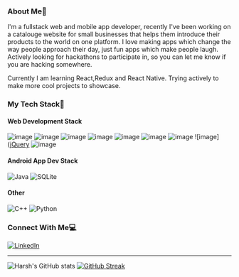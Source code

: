 
### About Me👋
I'm a fullstack web and mobile app developer, recently I've been working on a catalouge website for small businesses that helps them introduce their products to the world on one platform. I love making apps which change the way people approach their day, just fun apps which make people laugh. Actively looking for hackathons to participate in, so you can let me know if you are hacking somewhere.

Currently I am learning React,Redux and React Native. Trying actively to make more cool projects to showcase.

### My Tech Stack🔨
#### Web Development Stack
![image](https://img.shields.io/badge/HTML-239120?style=for-the-badge&logo=html5&logoColor=white)
![image](https://img.shields.io/badge/CSS3-1572B6?style=for-the-badge&logo=css3&logoColor=white)
![image](https://img.shields.io/badge/JavaScript-F7DF1E?style=for-the-badge&logo=javascript&logoColor=black)
![image](https://img.shields.io/badge/React-20232A?style=for-the-badge&logo=react&logoColor=61DAFB)
![image](https://img.shields.io/badge/Bootstrap-563D7C?style=for-the-badge&logo=bootstrap&logoColor=white)
![image](https://img.shields.io/badge/node.js-%2343853D.svg?style=for-the-badge&logo=node.js&logoColor=white)
![image](https://img.shields.io/badge/NPM-%23000000.svg?style=for-the-badge&logo=npm&logoColor=white)
![image]([jQuery](https://img.shields.io/badge/jquery-%230769AD.svg?style=for-the-badge&logo=jquery&logoColor=white)
![image](https://img.shields.io/badge/MongoDB-%234ea94b.svg?style=for-the-badge&logo=mongodb&logoColor=white)
#### Android App Dev Stack
![Java](https://img.shields.io/badge/java-%23ED8B00.svg?style=for-the-badge&logo=java&logoColor=white)
![SQLite](https://img.shields.io/badge/sqlite-%2307405e.svg?style=for-the-badge&logo=sqlite&logoColor=white)

#### Other
![C++](https://img.shields.io/badge/c++-%2300599C.svg?style=for-the-badge&logo=c%2B%2B&logoColor=white)
![Python](https://img.shields.io/badge/python-%2314354C.svg?style=for-the-badge&logo=python&logoColor=white)

### Connect With Me💻
<p align="left" align='right'>
<a target="_blank"href="https://www.linkedin.com/in/harshmathurx/"><img alt="LinkedIn" src="https://img.shields.io/badge/linkedin-%230077B5.svg?style=for-the-badge&logo=linkedin&logoColor=white"/></a>
</p>
</p>

-----
![Harsh's GitHub stats](https://github-readme-stats.vercel.app/api/top-langs/?username=harshmathurx&theme=blue-green)
[![GitHub Streak](http://github-readme-streak-stats.herokuapp.com?user=harshmathurx&theme=tokyonight_duo&fire=D825DD)](https://git.io/streak-stats)
